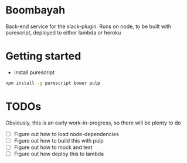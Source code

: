 # Boombayah

Back-end service for the slack-plugin. Runs on node, to be built with purescript, deployed to either lambda or heroku

# Getting started

- install purescript

```zsh
npm install -g purescript bower pulp
```

# TODOs

Obviously, this is an early work-in-progress, so there will be plenty to do

- [ ] Figure out how to load node-dependencies
- [ ] Figure out how to build this with pulp
- [ ] Figure out how to mock and test
- [ ] Figure out how deploy this to lambda